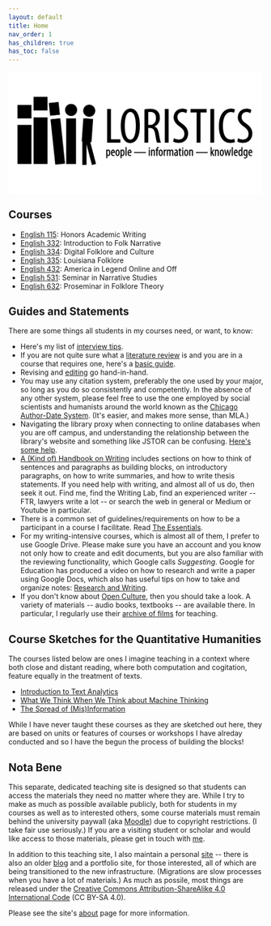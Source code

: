 ```yaml
---
layout: default
title: Home
nav_order: 1
has_children: true
has_toc: false
---
```


<p><img alt="Loristics: People, Information, Knowledge" src="images/loristics-banner.png" width="500" align = "center"/></p>

## Courses

* [English 115](courses/115/index.md): Honors Academic Writing
* [English 332](courses/332/index.md): Introduction to Folk Narrative
* [English 334](courses/334/index.md): Digital Folklore and Culture
* [English 335](courses/335/index.md): Louisiana Folklore
* [English 432](courses/432/index.md): America in Legend Online and Off
* [English 531](courses/531/index.md): Seminar in Narrative Studies
* [English 632](courses/632/index.md): Proseminar in Folklore Theory


## Guides and Statements

There are some things all students in my courses need, or want, to know:

* Here's my list of [interview tips](guides/interview_tips.md).
* If you are not quite sure what a [literature review](guides/lit_review.md) is and you are in a course that requires one, here's a [basic guide](guides/lit_review.md).
* Revising and [editing](guides/editing.md) go hand-in-hand.
* You may use any citation system, preferably the one used by your major, so long as you do so consistently and competently. In the absence of any other system, please feel free to use the one employed by social scientists and humanists around the world known as the [Chicago Author-Date System](guides/cad.md). (It's easier, and makes more sense, than MLA.)
* Navigating the library proxy when connecting to online databases when you are off campus, and understanding the relationship between the library's website and something like JSTOR can be confusing. [Here's some help](guides/access.md).
* [A (Kind of) Handbook on Writing](guides/writing.md) includes sections on how to think of sentences and paragraphs as building blocks, on introductory paragraphs, on how to write summaries, and how to write thesis statements. If you need help with writing, and almost all of us do, then seek it out. Find me, find the Writing Lab, find an experienced writer -- FTR, lawyers write a lot -- or search the web in general or Medium or Youtube in particular.
* There is a common set of guidelines/requirements on how to be a participant in a course I facilitate. Read [The Essentials](guides/essentials.md).
* For my writing-intensive courses, which is almost all of them, I prefer to use Google Drive. Please make sure you have an account and you know not only how to create and edit documents, but you are also familiar with the reviewing functionality, which Google calls *Suggesting*. Google for Education has produced a video on how to research and write a paper using Google Docs, which also has useful tips on how to take and organize notes: [Research and Writing](https://applieddigitalskills.withgoogle.com/c/college-and-continuing-education/en/research-and-writing/overview.html).
* If you don't know about [Open Culture][], then you should take a look. A variety of materials -- audio books, textbooks -- are available there. In particular, I regularly use their [archive of films][] for teaching.

[Open Culture]: http://www.openculture.com
[archive of films]: http://www.openculture.com/freemoviesonline

## Course Sketches for the Quantitative Humanities

The courses listed below are ones I imagine teaching in a context where both close and distant reading, where both computation and cogitation, feature equally in the treatment of texts.

* [Introduction to Text Analytics](courses/c200/index.md)
* [What We Think When We Think about Machine Thinking](courses/c300/index.md)
* [The Spread of (Mis)Information](courses/c400/index.md)

While I have never taught these courses as they are sketched out here, they are based on units or features of courses or workshops I have alreday conducted and so I have the begun the process of building the blocks!

## Nota Bene

This separate, dedicated teaching site is designed so that students can access the materials they need no matter where they are. While I try to make as much as possible available publicly, both for students in my courses as well as to interested others, some course materials must remain behind the university paywall (aka [Moodle][]) due to copyright restrictions. (I take fair use seriously.) If you are a visiting student or scholar and would like access to those materials, please get in touch with [me][].

In addition to this teaching site, I also maintain a personal [site][] -- there is also an older [blog][] and a portfolio site, for those interested, all of which are being transitioned to the new infrastructure. (Migrations are slow processes when you have a lot of materials.) As much as possile, most things are released under the [Creative Commons Attribution-ShareAlike 4.0 International Code][cc] (CC BY-SA 4.0).

Please see the site's [about](about.md) page for more information.

[Moodle]: https://moodle.louisiana.edu/
[me]: https://johnlaudun.net/contact.html
[site]: https://johnlaudun.net/
[blog]: https://johnlaudun.org/
[cc]: https://creativecommons.org/licenses/by-sa/4.0/
